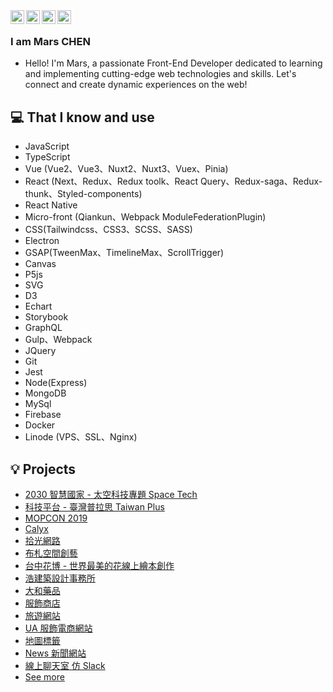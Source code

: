 <a href="https://www.linkedin.com/in/hsimao-mars/">
  <img align="left" alt="Mars Linkdein" width="22px" src="https://cdn.jsdelivr.net/npm/simple-icons@v3/icons/linkedin.svg" />
</a>
<a href="https://github.com/hsimao">
  <img align="left" alt="Mars Github" width="22px" src="https://cdn.jsdelivr.net/npm/simple-icons@v3/icons/github.svg" />
</a>
<a href="https://codepen.io/hsimao/">
  <img align="left" alt="Mars Codepen" width="22px" src="https://cdn.jsdelivr.net/npm/simple-icons@v3/icons/codepen.svg" />
</a>
<a href="https://www.openprocessing.org/user/217863/#sketches">
  <img align="left" alt="Mars openprocessing" width="22px" src="https://tetunori.github.io/GenerativeArtWithMath-p5.js/pages/images/openProcessingIcon.png" />
</a>
<br />

### I am Mars CHEN

- Hello! I'm Mars, a passionate Front-End Developer dedicated to learning and implementing cutting-edge web technologies and skills. Let's connect and create dynamic experiences on the web!

## 💻 That I know and use

- JavaScript
- TypeScript
- Vue (Vue2、Vue3、Nuxt2、Nuxt3、Vuex、Pinia)
- React (Next、Redux、Redux toolk、React Query、Redux-saga、Redux-thunk、Styled-components)
- React Native
- Micro-front (Qiankun、Webpack ModuleFederationPlugin)
- CSS(Tailwindcss、CSS3、SCSS、SASS)
- Electron
- GSAP(TweenMax、TimelineMax、ScrollTrigger)
- Canvas
- P5js
- SVG
- D3
- Echart
- Storybook
- GraphQL
- Gulp、Webpack
- JQuery
- Git
- Jest
- Node(Express)
- MongoDB
- MySql
- Firebase
- Docker
- Linode (VPS、SSL、Nginx)

## 💡 Projects

- [2030 智慧國家 - 太空科技專題 Space Tech](https://2030.tw/space-tech)
- [科技平台 - 臺灣普拉思 Taiwan Plus](https://taiwanplus.tw/)
- [MOPCON 2019](https://mopcon.org/2019/)
- [Calyx](https://calyxtechs.com/)
- [拾光網路](https://nasrio.com/)
- [布札空間創藝](https://bps-design.com/)
- [台中花博 - 世界最美的花線上繪本創作](https://www.myprettyflower.org/)
- [浩建築設計事務所](https://haoarch.com/)
- [大和藥品](http://daiwa-pharm.project.nasrio.org/)
- [服飾商店](https://react-shop-crwn.herokuapp.com/)
- [旅遊網站](https://natours-tour.herokuapp.com/)
- [UA 服飾電商網站](https://nuxt-shop.hsimao.org/)
- [地圖標籤](https://nuxt-shop.hsimao.org/)
- [News 新聞網站](https://your-news.now.sh/)
- [線上聊天室 仿 Slack](https://react-slack-21746.firebaseapp.com/)
- [See more](https://codepen.io/hsimao/full/WZELvE)
